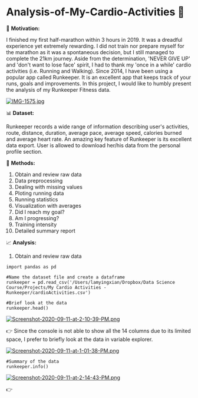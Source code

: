 # Analysis-of-My-Cardio-Activities :runner:

:muscle: **Motivation:** 

I finished my first half-marathon within 3 hours in 2019. It was a dreadful experience yet extremely rewarding. I did not train nor prepare myself for the marathon as it was a spontaneous decision, but I still managed to complete the 21km journey. Aside from the determination, 'NEVER GIVE UP' and 'don't want to lose face' spirit, I had to thank my 'once in a while' cardio activities (i.e. Running and Walking). Since 2014, I have been using a popular app called Runkeeper. It is an excellent app that keeps track of your runs, goals and improvements. In this project, I would like to humbly present the analysis of my Runkeeper Fitness data.

[![IMG-1575.jpg](https://i.postimg.cc/Njfym45D/IMG-1575.jpg)](https://postimg.cc/ZC2Kh6Pv)


:bar_chart: **Dataset:**  

Runkeeper records a wide range of information describing user's activities, route, distance, duration, average pace, average speed, calories burned and average heart rate. An amazing key feature of Runkeeper is its excellent data export. User is allowed to download her/his data from the personal profile section.


:page_facing_up: **Methods:**
1. Obtain and review raw data
2. Data preprocessing
3. Dealing with missing values
4. Ploting running data
5. Running statistics
6. Visualization with averages
7. Did I reach my goal?
8. Am I progressing?
9. Training intensity
10. Detailed summary report


:chart_with_upwards_trend: **Analysis:**

1. Obtain and review raw data

```
import pandas as pd

#Name the dataset file and create a dataframe
runkeeper = pd.read_csv('/Users/lamyingxian/Dropbox/Data Science Course/Projects/My Cardio Activities - Runkeeper/cardioActivities.csv')

#Brief look at the data
runkeeper.head()
```
[![Screenshot-2020-09-11-at-2-10-39-PM.png](https://i.postimg.cc/vTpf86Q9/Screenshot-2020-09-11-at-2-10-39-PM.png)](https://postimg.cc/1VrfJXV5)

:point_right: Since the console is not able to show all the 14 columns due to its limited space, I prefer to briefly look at the data in variable explorer.

[![Screenshot-2020-09-11-at-1-01-38-PM.png](https://i.postimg.cc/Xq4N3j5L/Screenshot-2020-09-11-at-1-01-38-PM.png)](https://postimg.cc/N9Cvkwp2)

```
#Summary of the data
runkeeper.info()
```
[![Screenshot-2020-09-11-at-2-14-43-PM.png](https://i.postimg.cc/zGMBs1Gb/Screenshot-2020-09-11-at-2-14-43-PM.png)](https://postimg.cc/xXvnmhHn)

:point_right: 

